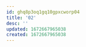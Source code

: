 ```yaml
---
id: ghq8p3oq1gq10gpxcworp04
title: '02'
desc: ''
updated: 1672667965038
created: 1672667965038
---
```

